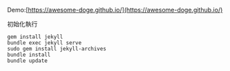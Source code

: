 Demo:[https://awesome-doge.github.io/](https://awesome-doge.github.io/)

初始化執行
```
gem install jekyll
bundle exec jekyll serve
sudo gem install jekyll-archives
bundle install
bundle update
```